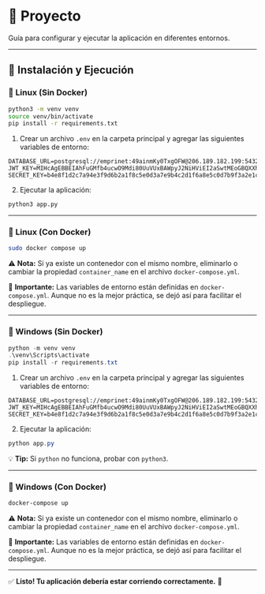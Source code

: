 # 📌 Proyecto

Guía para configurar y ejecutar la aplicación en diferentes entornos.

---

## 🚀 Instalación y Ejecución

### 🔹 Linux (Sin Docker)

```bash
python3 -m venv venv
source venv/bin/activate
pip install -r requirements.txt
```

1. Crear un archivo `.env` en la carpeta principal y agregar las siguientes variables de entorno:

```env
DATABASE_URL=postgresql://emprinet:49ainmKy0TxgOFW@206.189.182.199:5432/clinia
JWT_KEY=MIHcAgEBBEIAhFuGMfb4ucwO9Mdi80UuVUxBAWpyJ2NiHViEI2aSwtMEoGBQXXh1JOjVl
SECRET_KEY=b4e8f1d2c7a94e3f9d6b2a1f8c5e0d3a7e9b4c2d1f6a8e5c0d7b9f3a2e1c4d8
```

2. Ejecutar la aplicación:

```bash
python3 app.py
```

---

### 🐳 Linux (Con Docker)

```bash
sudo docker compose up
```

⚠️ **Nota:** Si ya existe un contenedor con el mismo nombre, eliminarlo o cambiar la propiedad `container_name` en el archivo `docker-compose.yml`.

📌 **Importante:** Las variables de entorno están definidas en `docker-compose.yml`. Aunque no es la mejor práctica, se dejó así para facilitar el despliegue.

---

### 🔹 Windows (Sin Docker)

```powershell
python -m venv venv
.\venv\Scripts\activate
pip install -r requirements.txt
```

1. Crear un archivo `.env` en la carpeta principal y agregar las siguientes variables de entorno:

```env
DATABASE_URL=postgresql://emprinet:49ainmKy0TxgOFW@206.189.182.199:5432/clinia
JWT_KEY=MIHcAgEBBEIAhFuGMfb4ucwO9Mdi80UuVUxBAWpyJ2NiHViEI2aSwtMEoGBQXXh1JOjVl
SECRET_KEY=b4e8f1d2c7a94e3f9d6b2a1f8c5e0d3a7e9b4c2d1f6a8e5c0d7b9f3a2e1c4d8
```

2. Ejecutar la aplicación:

```powershell
python app.py
```

💡 **Tip:** Si `python` no funciona, probar con `python3`.

---

### 🐳 Windows (Con Docker)

```powershell
docker-compose up
```

⚠️ **Nota:** Si ya existe un contenedor con el mismo nombre, eliminarlo o cambiar la propiedad `container_name` en el archivo `docker-compose.yml`.

📌 **Importante:** Las variables de entorno están definidas en `docker-compose.yml`. Aunque no es la mejor práctica, se dejó así para facilitar el despliegue.

---

✅ **Listo! Tu aplicación debería estar corriendo correctamente.** 🚀


